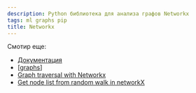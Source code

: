 ```yaml
---
description: Python библиотека для анализа графов Networkx
tags: ml graphs pip
title: Networkx
---
```

Смотир еще:

- [Документация](https://networkx.org/)
- [[graphs]]
- [Graph traversal with Networkx](https://stackoverflow.com/questions/14259233/graph-traversal-with-networkx-python)
- [Get node list from random walk in networkX](https://stackoverflow.com/questions/37311651/get-node-list-from-random-walk-in-networkx)

[//begin]: # "Autogenerated link references for markdown compatibility"
[graphs]: ../lists/graphs "Machine learning with graphs"
[//end]: # "Autogenerated link references"